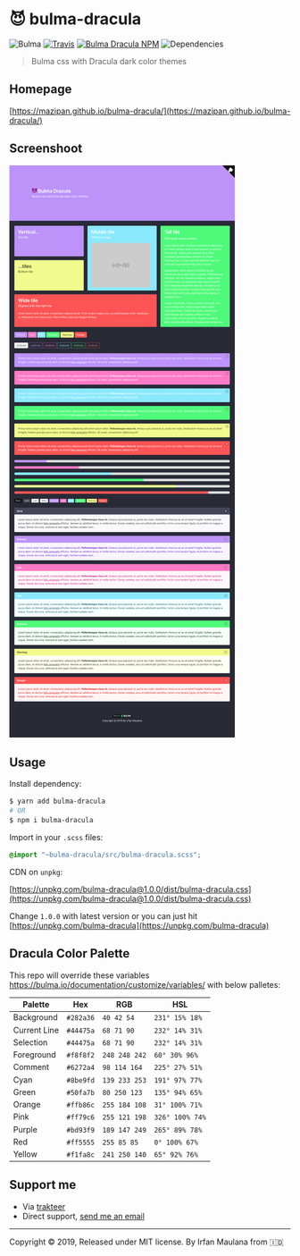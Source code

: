 # 😈 bulma-dracula

![Bulma](https://img.shields.io/badge/bulma-dracula-purple.svg) [![Travis](https://img.shields.io/travis/mazipan/bulma-dracula.svg)](https://travis-ci.org/mazipan/bulma-dracula) [![Bulma Dracula NPM](https://img.shields.io/npm/v/bulma-dracula.svg)](https://www.npmjs.com/package/bulma-dracula) ![Dependencies](https://img.shields.io/david/mazipan/bulma-dracula.svg)

> Bulma css with Dracula dark color themes

## Homepage

[https://mazipan.github.io/bulma-dracula/](https://mazipan.github.io/bulma-dracula/)

## Screenshoot

![Screenshoot](screenshoot.png)

## Usage

Install dependency:

```bash
$ yarn add bulma-dracula
# OR
$ npm i bulma-dracula
```

Import in your `.scss` files:

```scss
@import "~bulma-dracula/src/bulma-dracula.scss";
```

CDN on `unpkg`:

[https://unpkg.com/bulma-dracula@1.0.0/dist/bulma-dracula.css](https://unpkg.com/bulma-dracula@1.0.0/dist/bulma-dracula.css)

Change `1.0.0` with latest version or you can just hit [https://unpkg.com/bulma-dracula](https://unpkg.com/bulma-dracula)

## Dracula Color Palette

This repo will override these variables https://bulma.io/documentation/customize/variables/ with below palletes:

Palette      | Hex       | RGB           | HSL             | 
---          | ---       | ---           | ---             | 
Background   | `#282a36` | `40 42 54`    | `231° 15% 18%`  | 
Current Line | `#44475a` | `68 71 90`    | `232° 14% 31%`  | 
Selection    | `#44475a` | `68 71 90`    | `232° 14% 31%`  | 
Foreground   | `#f8f8f2` | `248 248 242` | `60° 30% 96%`   | 
Comment      | `#6272a4` | `98 114 164`  | `225° 27% 51%`  | 
Cyan         | `#8be9fd` | `139 233 253` | `191° 97% 77%`  | 
Green        | `#50fa7b` | `80 250 123`  | `135° 94% 65%`  | 
Orange       | `#ffb86c` | `255 184 108` | `31° 100% 71%`  | 
Pink         | `#ff79c6` | `255 121 198` | `326° 100% 74%` | 
Purple       | `#bd93f9` | `189 147 249` | `265° 89% 78%`  | 
Red          | `#ff5555` | `255 85 85`   | `0° 100% 67%`   | 
Yellow       | `#f1fa8c` | `241 250 140` | `65° 92% 76%`   | 


## Support me

- Via [trakteer](https://trakteer.id/mazipan)
- Direct support, [send me an email](mailto:mazipanneh@gmail.com)

---

Copyright © 2019, Released under MIT license. By Irfan Maulana from 🇮🇩

